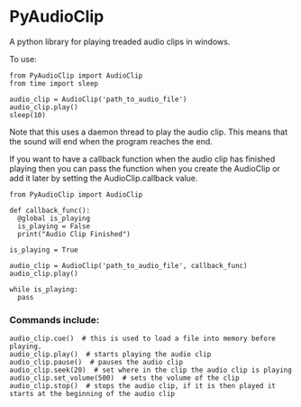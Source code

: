 # PyAudioClip
A python library for playing treaded audio clips in windows.

To use:
```
from PyAudioClip import AudioClip
from time import sleep

audio_clip = AudioClip('path_to_audio_file')
audio_clip.play()
sleep(10)
```
Note that this uses a daemon thread to play the audio clip. This means that the sound will end when the program reaches the end.

If you want to have a callback function when the audio clip has finished playing then you can pass the function when you create the AudioClip or add it later by setting the AudioClip.callback value.

```
from PyAudioClip import AudioClip

def callback_func():
  @global is_playing
  is_playing = False
  print("Audio Clip Finished")
  
is_playing = True
  
audio_clip = AudioClip('path_to_audio_file', callback_func)
audio_clip.play()

while is_playing:
  pass
```

### Commands include:
```
audio_clip.cue()  # this is used to load a file into memory before playing.
audio_clip.play()  # starts playing the audio clip
audio_clip.pause()  # pauses the audio clip
audio_clip.seek(20)  # set where in the clip the audio clip is playing
audio_clip.set_volume(500)  # sets the volume of the clip
audio_clip.stop()  # stops the audio clip, if it is then played it starts at the beginning of the audio clip
```
